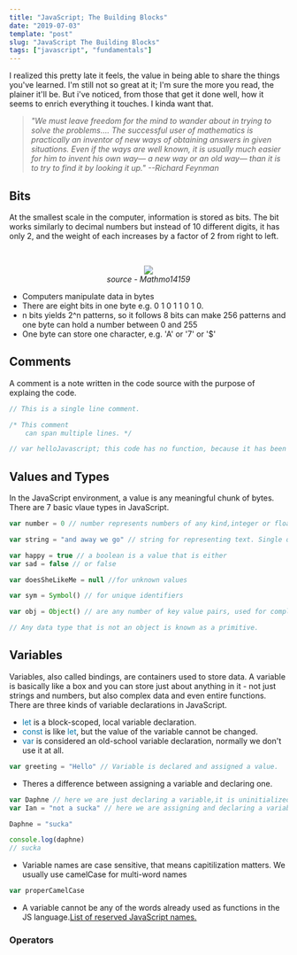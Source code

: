 ```yaml
---
title: "JavaScript; The Building Blocks"
date: "2019-07-03"
template: "post"
slug: "JavaScript The Building Blocks"
tags: ["javascript", "fundamentals"]
---
```


I realized this pretty late it feels, the value in being able to share the things you've learned. I'm still not so great at it; I'm sure the more you read, the plainer it'll be. But i've noticed, from those that get it done well, how it seems to enrich everything it touches. I kinda want that.

> <em>"We must leave freedom for the mind to wander about in trying to solve the problems…. The successful user of mathematics is practically an inventor of new ways of obtaining answers in given situations. Even if the ways are well known, it is usually much easier for him to invent his own way— a new way or an old way— than it is to try to find it by looking it up."
> <cite>--Richard Feynman</cite></em>

## Bits

At the smallest scale in the computer, information is stored as bits. The bit works similarly to decimal numbers but instead of 10 different digits, it has only 2, and the weight of each increases by a factor of 2 from right to left.

<br />
<figure style="text-align: center;">
    <img style="margin:0;" src="https://media.giphy.com/media/VD5OUTaiFWsF1cp9Wl/giphy.gif#bit-counter">
    <figcaption style="font-style:italic;">source - Mathmo14159</figcaption>
</figure>

- Computers manipulate data in bytes
- There are eight bits in one byte e.g. 0 1 0 1 1 0 1 0.
- n bits yields 2^n patterns, so it follows 8 bits can make 256 patterns and one byte can hold a number between 0 and 255
- One byte can store one character, e.g. 'A' or '7' or '\$'

## Comments

A comment is a note written in the code source with the purpose of explaing the code.

```javascript
// This is a single line comment.

/* This comment
    can span multiple lines. */

// var helloJavascript; this code has no function, because it has been "commented out".
```

## Values and Types

In the JavaScript environment, a value is any meaningful chunk of bytes. There are 7 basic vlaue types in JavaScript.

```javascript
var number = 0 // number represents numbers of any kind,integer or floating-point

var string = "and away we go" // string for representing text. Single quotes, doouble quotes and backticks are used to mark strings

var happy = true // a boolean is a value that is either
var sad = false // or false

var doesSheLikeMe = null //for unknown values

var sym = Symbol() // for unique identifiers

var obj = Object() // are any number of key value pairs, used for complex data structures

// Any data type that is not an object is known as a primitive.
```

## Variables

Variables, also called bindings, are containers used to store data. A variable is basically like a box and you can store just about anything in it - not just strings and numbers, but also complex data and even entire functions. There are three kinds of variable declarations in JavaScript.

- <span style="color:#07a;">let</span> is a block-scoped, local variable declaration.
- <span style="color:#07a;">const</span> is like <span style="color:#07a;">let</span>, but the value of the variable cannot be changed.
- <span style="color:#07a;">var</span> is considered an old-school variable declaration, normally we don't use it at all.

```javascript
var greeting = "Hello" // Variable is declared and assigned a value.
```

- Theres a difference between assigning a variable and declaring one.

```javascript
var Daphne // here we are just declaring a variable,it is uninitialized.
var Ian = "not a sucka" // here we are assigning and declaring a variable.

Daphne = "sucka"

console.log(daphne)
// sucka
```

- Variable names are case sensitive, that means capitilization matters. We usually use camelCase for multi-word names

```javascript
var properCamelCase
```

- A variable cannot be any of the words already used as functions in the JS language.<a href="https://www.w3schools.com/js/js_reserved.asp" target="_blank">List of reserved JavaScript names.</a>

### Operators
